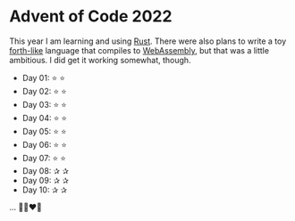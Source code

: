 # Advent of Code 2022

This year I am learning and using [Rust](https://www.rust-lang.org). There were also plans to write a toy [forth-like](https://www.forth.com/forth) language that compiles to
[WebAssembly](https://webassembly.org), but that was a little ambitious. I did get it working somewhat, though.

- Day 01: ⭐ ⭐
- Day 02: ⭐ ⭐
- Day 03: ⭐ ⭐
- Day 04: ⭐ ⭐
- Day 05: ⭐ ⭐
- Day 06: ⭐ ⭐
- Day 07: ⭐ ⭐
- Day 08: ✰ ✰
- Day 09: ✰ ✰
- Day 10: ✰ ✰

... 👩‍💻❤️🦀
